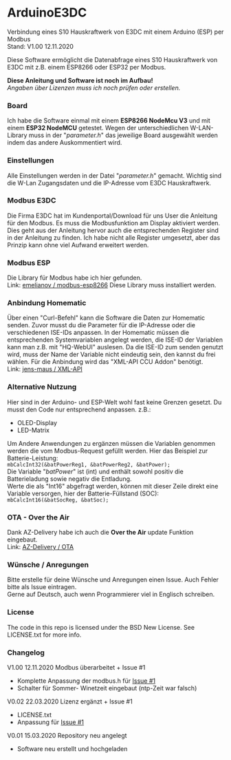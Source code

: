 # ArduinoE3DC
Verbindung eines S10 Hauskraftwerk von E3DC mit einem Arduino (ESP) per Modbus  
Stand: V1.00 12.11.2020

Diese Software ermöglicht die Datenabfrage eines S10 Hauskraftwerk von E3DC mit z.B. einem ESP8266 oder ESP32 per Modbus.

**Diese Anleitung und Software ist noch im Aufbau!**  
_Angaben über Lizenzen muss ich noch prüfen oder erstellen._

### Board
Ich habe die Software einmal mit einem **ESP8266 NodeMcu V3** und mit einem **ESP32 NodeMCU** getestet. Wegen der unterschiedlichen W-LAN-Library muss in der "_parameter.h_" das jeweilige Board ausgewählt werden indem das andere Auskommentiert wird.

### Einstellungen
Alle Einstellungen werden in der Datei "_parameter.h_" gemacht.
Wichtig sind die W-Lan Zugangsdaten und die IP-Adresse vom E3DC Hauskraftwerk.

### Modbus E3DC
Die Firma E3DC hat im Kundenportal/Download für uns User die Anleitung für den Modbus. Es muss die Modbusfunktion am Display aktiviert werden. Dies geht aus der Anleitung hervor auch die entsprechenden Register sind in der Anleitung zu finden. Ich habe nicht alle Register umgesetzt, aber das Prinzip kann ohne viel Aufwand erweitert werden.

### Modbus ESP
Die Library für Modbus habe ich hier gefunden.  
Link: [emelianov / modbus-esp8266](https://github.com/emelianov/modbus-esp8266)
Diese Library muss installiert werden.

### Anbindung Homematic
Über einen "Curl-Befehl" kann die Software die Daten zur Homematic senden. Zuvor musst du die Parameter für die IP-Adresse oder die verschiedenen ISE-IDs anpassen. In der Homematic müssen die entsprechenden Systemvariablen angelegt werden, die ISE-ID der Variablen kann man z.B. mit "HQ-WebUI" auslesen. Da die ISE-ID zum senden genutzt wird, muss der Name der Variable nicht eindeutig sein, den kannst du frei wählen. Für die Anbindung wird das "XML-API CCU Addon" benötigt.  
Link: [jens-maus / XML-API](https://github.com/jens-maus/XML-API)   

### Alternative Nutzung
Hier sind in der Arduino- und ESP-Welt wohl fast keine Grenzen gesetzt. Du musst den Code nur entsprechend anpassen. z.B.:
- OLED-Display
- LED-Matrix  

Um Andere Anwendungen zu ergänzen müssen die Variablen genommen werden die vom Modbus-Request gefüllt werden. Hier das Beispiel zur Batterie-Leistung:  
`mbCalcInt32(&batPowerReg1, &batPowerReg2, &batPower);`  
Die Variable "_batPower_" ist (int) und enthält sowohl positiv die Batterieladung sowie negativ die Entladung.  
Werte die als "Int16" abgefragt werden, können mit dieser Zeile direkt eine Variable versorgen, hier der Batterie-Füllstand (SOC):  
`mbCalcInt16(&batSocReg, &batSoc);`

### OTA - Over the Air
Dank AZ-Delivery habe ich auch die **Over the Air** update Funktion eingebaut.  
Link: [AZ-Delivery / OTA](https://www.az-delivery.de/blogs/azdelivery-blog-fur-arduino-und-raspberry-pi/ota-over-the-air-esp-programmieren-uber-wlan-entwurf)

### Wünsche / Anregungen
Bitte erstelle für deine Wünsche und Anregungen einen Issue.
Auch Fehler bitte als Issue eintragen.  
Gerne auf Deutsch, auch wenn Programmierer viel in Englisch schreiben.

### License
The code in this repo is licensed under the BSD New License. See LICENSE.txt for more info.  

### Changelog
V1.00 12.11.2020 Modbus überarbeitet + Issue #1
- Komplette Anpassung der modbus.h für [Issue #1](https://github.com/nischram/ArduinoE3DC/issues/1)
- Schalter für Sommer- Winetzeit eingebaut (ntp-Zeit war falsch)

V0.02 22.03.2020 Lizenz ergänzt + Issue #1
- LICENSE.txt
- Anpassung für [Issue #1](https://github.com/nischram/ArduinoE3DC/issues/1)

V0.01 15.03.2020 Repository neu angelegt
- Software neu erstellt und hochgeladen

